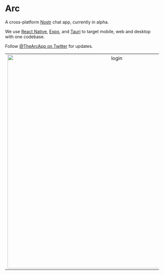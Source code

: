 # Arc

A cross-platform [Nostr](https://github.com/nostr-protocol/nostr) chat app, currently in alpha.

We use [React Native](https://reactnative.dev/), [Expo](https://expo.dev/), and [Tauri](https://tauri.app/) to target mobile, web and desktop with one codebase.

Follow [@TheArcApp on Twitter](https://twitter.com/TheArcApp) for updates.

|                                                                                                                                           |                                                                                                                                             |                                                                                                                                             |
| :---------------------------------------------------------------------------------------------------------------------------------------: | :-----------------------------------------------------------------------------------------------------------------------------------------: | :-----------------------------------------------------------------------------------------------------------------------------------------: |
| <img width="700" alt="login" src="https://user-images.githubusercontent.com/14167547/210706813-2eccfe72-3d7f-4965-9516-d0f3436d8672.png"> | <img width="700" alt="nostrcn" src="https://user-images.githubusercontent.com/14167547/210685699-f9358d4b-1218-4041-8500-41b541dbb911.png"> | <img width="700" alt="profile" src="https://user-images.githubusercontent.com/14167547/210916398-663c44af-7a42-470a-8151-c86320e1279f.png"> |
